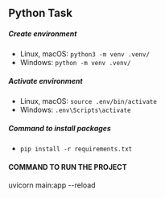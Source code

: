 ## Python Task
##### Create environment
- Linux, macOS: `python3 -m venv .venv/`
- Windows: `python -m venv .venv/`
##### Activate environment
- Linux, macOS: `source .env/bin/activate`
- Windows: `.env\Scripts\activate`
##### Command to install packages
- `pip install -r requirements.txt`
#### COMMAND TO RUN THE PROJECT
uvicorn main:app --reload 
